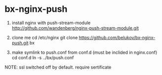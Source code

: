 # bx-nginx-push
1. install nginx with push-stream-module
http://github.com/wandenberg/nginx-push-stream-module.git

2. clone me
cd /etc/nginx
git clone https://github.com/belukov/bx-nginx-push.git bx

3. make symlink to push.conf from conf.d (must be inclided in nginx.conf)
cd conf.d
ln -s ../bx/push.conf

NOTE:
ssl switched off by default. require sertificate

